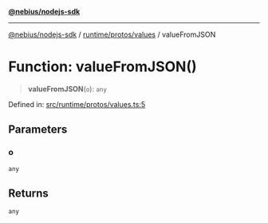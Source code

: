[**@nebius/nodejs-sdk**](../../../../README.md)

---

[@nebius/nodejs-sdk](../../../../README.md) / [runtime/protos/values](../README.md) / valueFromJSON

# Function: valueFromJSON()

> **valueFromJSON**(`o`): `any`

Defined in: [src/runtime/protos/values.ts:5](https://github.com/nebius/nodejs-sdk/blob/a37d220b2851e3bf0d396cb03828d544f584df45/src/runtime/protos/values.ts#L5)

## Parameters

### o

`any`

## Returns

`any`
